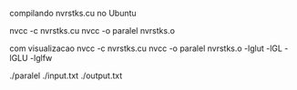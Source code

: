 compilando nvrstks.cu no Ubuntu

nvcc -c nvrstks.cu
nvcc -o paralel nvrstks.o

com visualizacao
nvcc -c nvrstks.cu
nvcc -o paralel nvrstks.o -lglut -lGL -lGLU -lglfw


./paralel ./input.txt ./output.txt